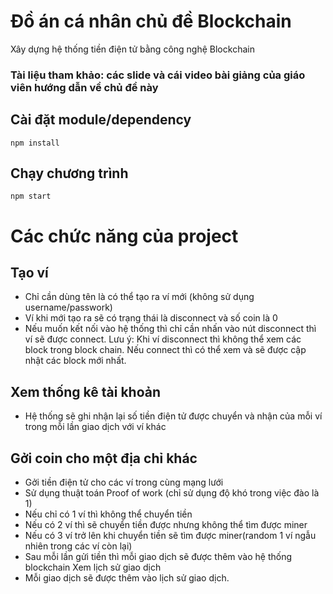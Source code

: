 # Đồ án cá nhân chủ đề Blockchain
Xây dựng hệ thống tiền điện tử bằng công nghệ Blockchain
### Tài liệu tham khảo: các slide và cái video bài giảng của giáo viên hướng dẫn về chủ đề này

## Cài đặt module/dependency
`npm install`

## Chạy chương trình
`npm start`

# Các chức năng của project
## Tạo ví
- Chỉ cần dùng tên là có thể tạo ra ví mới (không sử dụng username/passwork)
- Ví khi mới tạo ra sẽ có trạng thái là disconnect và số coin là 0
- Nếu muốn kết nối vào hệ thống thì chỉ cần nhấn vào nút disconnect thì ví sẽ được connect.
Lưu ý: Khi ví disconnect thì không thể xem các block trong block chain. Nếu connect thì có thể xem và sẽ được cập nhật các block mới nhất.
## Xem thống kê tài khoản
- Hệ thống sẽ ghi nhận lại số tiền điện tử được chuyển và nhận của mỗi ví trong mỗi lần giao dịch với ví khác
## Gởi coin cho một địa chỉ khác
- Gởi tiền điện tử cho các ví trong cùng mạng lưới
- Sử dụng thuật toán Proof of work (chỉ sử dụng độ khó trong việc đào là 1)
- Nếu chỉ có 1 ví thì không thể chuyển tiền
- Nếu có 2 ví thì sẽ chuyển tiền được nhưng không thể tìm được miner
- Nếu có 3 ví trở lên khi chuyển tiền sẽ tìm được miner(random 1 ví ngẫu nhiên trong các ví còn lại)
- Sau mỗi lần gửi tiền thì mỗi giao dịch sẽ được thêm vào hệ thống blockchain
Xem lịch sử giao dịch
- Mỗi giao dịch sẽ được thêm vào lịch sử giao dịch.
